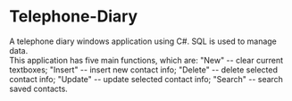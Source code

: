 # Telephone-Diary
A telephone diary windows application using C#.   SQL is used to manage data.  
This application has five main functions, which are:
      "New" -- clear current textboxes;
      "Insert" -- insert new contact info;
      "Delete" -- delete selected contact info;
      "Update" -- update selected contact info;
      "Search" -- search saved contacts.
